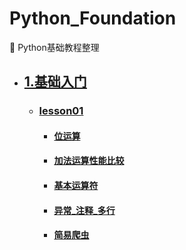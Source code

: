 # Python_Foundation
:pushpin: Python基础教程整理
* ## [1.基础入门](./1.基础入门)
    * ### [lesson01](./1.基础入门/lesson01)  
        * #### [位运算](./1.基础入门/lesson01/%E4%BD%8D%E8%BD%AC%E6%8D%A2.py) 
        * #### [加法运算性能比较](./1.基础入门/lesson01/%E5%8A%A0%E6%B3%95%E8%BF%90%E7%AE%97%E6%80%A7%E8%83%BD%E6%AF%94%E8%BE%83.py)  
        * #### [基本运算符](./1.基础入门/lesson01/%E5%9F%BA%E6%9C%AC%E8%BF%90%E7%AE%97%E7%AC%A6.py)
        * #### [异常_注释_多行](./1.基础入门/lesson01/%E5%BC%82%E5%B8%B8_%E6%B3%A8%E9%87%8A_%E5%A4%9A%E8%A1%8C.py)
        * #### [简易爬虫](./1.基础入门/lesson01/%E7%AE%80%E6%98%93%E7%88%AC%E8%99%AB.py)
